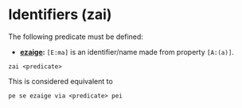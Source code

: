 # Identifiers (zai)

The following predicate must be defined:

- __[ezaige]:__ `[E:ma]` is an identifier/name made from property `[A:(a)]`. 

```
zai <predicate>
```

This is considered equivalent to

```
pe se ezaige via <predicate> pei
```

[ezaige]: ../core_to_complete/idents.md